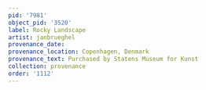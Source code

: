 ```yaml
---
pid: '7981'
object_pid: '3520'
label: Rocky Landscape
artist: janbrueghel
provenance_date:
provenance_location: Copenhagen, Denmark
provenance_text: Purchased by Statens Museum for Kunst
collection: provenance
order: '1112'
---
```

